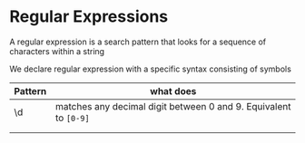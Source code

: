 # Regular Expressions

A regular expression is a search pattern that looks for a sequence of characters within a string

We declare regular expression with a specific syntax consisting of symbols

| Pattern | what does                                                        |
|---------|------------------------------------------------------------------|
| \d      | matches any decimal digit between 0 and 9. Equivalent to `[0-9]` |
|         |                                                                  |
|         |                                                                  |

